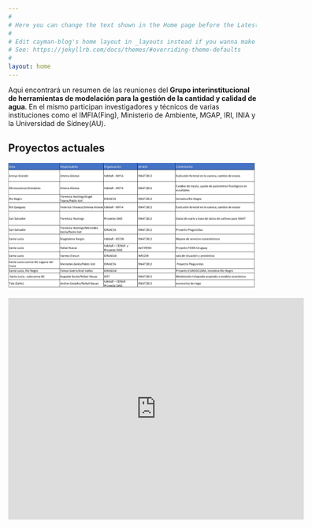 ```yaml
---
#
# Here you can change the text shown in the Home page before the Latest Posts section.
#
# Edit cayman-blog's home layout in _layouts instead if you wanna make some changes
# See: https://jekyllrb.com/docs/themes/#overriding-theme-defaults
#
layout: home
---
```


Aqui encontrará un resumen de las reuniones del **Grupo interinstitucional de herramientas de modelación para la gestión de la cantidad y calidad de agua**. En el mismo participan investigadores y técnicos de varias instituciones como el IMFIA(Fing), Ministerio de Ambiente, MGAP, IRI, INIA y la Universidad de Sídney(AU). 

## Proyectos actuales

![tabla con descripcion](/images/tablagrupo.png)

<iframe src="https://www.google.com/maps/embed?pb=!1m18!1m12!1m3!1d306141.380212437!2d126.3453416664724!3d33.3711157139061!2m3!1f0!2f0!3f0!3m2!1i1024!2i768!4f13.1!3m3!1m2!1s0x350ce3544cc84045%3A0x66bc36d2981ebf31!2sJeju-do%2C+South+Korea!5e0!3m2!1sen!2sus!4v1473136714592" width="600" height="450" frameborder="0" style="border:0" allowfullscreen></iframe>



